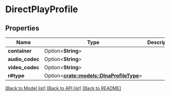 # DirectPlayProfile

## Properties

Name | Type | Description | Notes
------------ | ------------- | ------------- | -------------
**container** | Option<**String**> |  | [optional]
**audio_codec** | Option<**String**> |  | [optional]
**video_codec** | Option<**String**> |  | [optional]
**r#type** | Option<[**crate::models::DlnaProfileType**](DlnaProfileType.md)> |  | [optional]

[[Back to Model list]](../README.md#documentation-for-models) [[Back to API list]](../README.md#documentation-for-api-endpoints) [[Back to README]](../README.md)


